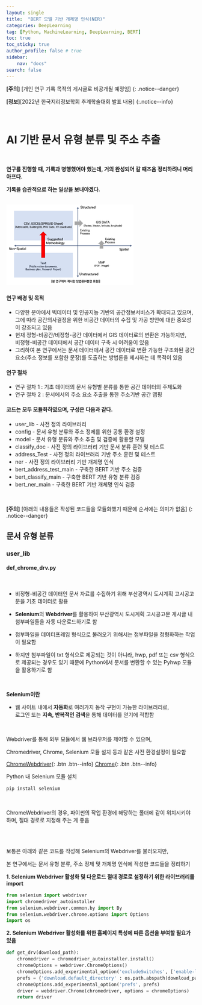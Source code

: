 ```yaml
---
layout: single
title:  "BERT 모델 기반 개체명 인식(NER)"
categories: DeepLearning
tag: [Python, MachineLearning, DeepLearning, BERT]
toc: true
toc_sticky: true
author_profile: false # true
sidebar:
    nav: "docs"
search: false
---
```


**[주의]** [개인 연구 기록 목적의 게시글로 비공개될 예정임]
{: .notice--danger}

**[정보]**[2022년 한국지리정보학회 추계학술대회 발표 내용]
{:.notice--info}

<br>

# AI 기반 문서 유형 분류 및 주소 추출

<br>

**연구를 진행할 때, 기록과 병행했어야 했는데, 거의 완성되어 갈 때즈음 정리하려니 머리 아프다.**

**기록을 습관적으로 하는 일상을 보내야겠다.**

<br>

<img src="../images/2022-12-07-second/research_method_4.png" alt="research_method_4" style="zoom:33%;" />

<div class = "notice--warning">
<h4>연구 배경 및 목적</h4>
<ul>
    <li>다양한 분야에서 빅데이터 및 인공지능 기반의 공간정보서비스가 확대되고 있으며,
<br>그에 따라 공간의사결정을 위한 비공간 데이터의 수집 및 가공 방안에 대한 중요성이 강조되고 있음</li>
    <li>현재 정형-비공간/비정형-공간 데이터에서 GIS 데이터로의 변환은 가능하지만,
<br>비정형-비공간 데이터에서 공간 데이터 구축 시 어려움이 있음</li>
    <li>그리하여 본 연구에서는 문서 데이터에서 공간 데이터로 변환 가능한 구조화된 공간 요소(주소 정보를 포함한 문장)를 도출하는 방법론을 제시하는 데 목적이 있음</li>
</ul>
<h4>연구 절차</h4>
<ul>
    <li>연구 절차 1 : 기초 데이터의 문서 유형별 분류를 통한 공간 데이터의 주제도화</li>
    <li>연구 절차 2 : 문서에서의 주소 요소 추출을 통한 주소기반 공간 맵핑</li>
</ul>
</div>

<div class = "notice--success">
<h4>코드는 모두 모듈화하였으며, 구성은 다음과 같다.</h4>
<ul>
    <li>user_lib - 사전 정의 라이브러리</li>
    <li>config - 문서 유형 분류와 주소 정제를 위한 공통 환경 설정</li>
    <li>model - 문서 유형 분류와 주소 추출 및 검증에 활용할 모델</li>
    <li>classify_doc - 사전 정의 라이브러리 기반 문서 분류 훈련 및 테스트  </li>
    <li>address_Test - 사전 정의 라이브러리 기반 주소 훈련 및 테스트</li>
    <li>ner - 사전 정의 라이브러리 기반 개체명 인식</li>
    <li>bert_address_test_main - 구축한 BERT 기반 주소 검증</li>
    <li>bert_classify_main - 구축한 BERT 기반 유형 분류 검증</li>
    <li>bert_ner_main - 구축한 BERT 기반 개체명 인식 검증</li>
</ul>
</div>
<br>

**[주의]** 
[아래의 내용들은 작성된 코드들을 모듈화했기 때문에 순서에는 의미가 없음]
{: .notice--danger}


## 문서 유형 분류

### user_lib

#### def_chrome_drv.py

<br>

* 비정형-비공간 데이터인 문서 자료를 수집하기 위해 부산광역시 도시계획 고시공고문을 기초 데이터로 활용

* **Selenium**의 **Webdriver**를 활용하여 부산광역시 도시계획 고시공고문 게시글 내 첨부파일들을 자동 다운로드하기로 함
* 첨부파일을 데이터프레임 형식으로 불러오기 위해서는 첨부파일을 정형화하는 작업이 필요함
* 하지만 첨부파일이 txt 형식으로 제공되는 것이 아니라, hwp, pdf 또는 csv 형식으로 제공되는 경우도 있기 때문에
  Python에서 문서를 변환할 수 있는 Pyhwp 모듈을 활용하기로 함

<br>

**Selenium이란**

- 웹 사이트 내에서 **자동화**로 여러가지 동작 구현이 가능한 라이브러리로,
  <br>로그인 또는 **지속, 반복적인 검색**을 통해 데이터를 얻기에 적합함

<br>

Webdriver를 통해 외부 모듈에서 웹 브라우저를 제어할 수 있으며,

Chromedriver, Chrome, Selenium 모듈 설치 등과 같은 사전 환경설정이 필요함

[ChromeWebdriver](https://chromedriver.chromium.org/downloads){: .btn .btn--info}  [Chrome](https://www.google.co.kr/intl/ko/chrome/){: .btn .btn--info}

Python 내 Selenium 모듈 설치

```python
pip install selenium
```

<br>



ChromeWebdriver의 경우, 파이썬의 작업 환경에 해당하는 폴더에 같이 위치시키야 하며,
절대 경로로 지정해 주는 게 좋음

<br>

<br>

보통은 아래와 같은 코드를 작성해 Selenium의 Webdriver를 불러오지만,

본 연구에서는 문서 유형 분류, 주소 정제 및 개체명 인식에 작성한 코드들을 정리하기 



**1. Selenium Webdriver 활성화 및 다운로드 절대 경로로 설정하기 위한 라이브러리를 import**

```python
from selenium import webdriver
import chromedriver_autoinstaller
from selenium.webdriver.common.by import By
from selenium.webdriver.chrome.options import Options
import os
```

**2. Selenium Webdriver 활성화를 위한 홈페이지 특성에 따른 옵션을 부여할 필요가 있음**

```python
def get_drv(download_path):
    chromedriver = chromedriver_autoinstaller.install()
    chromeOptions = webdriver.ChromeOptions()
    chromeOptions.add_experimental_option('excludeSwitches', ['enable-logging'])
    prefs = {'download.default_directory' : os.path.abspath(download_path)}
    chromeOptions.add_experimental_option('prefs', prefs)
    driver = webdriver.Chrome(chromedriver, options = chromeOptions)    
    return driver
```



